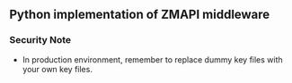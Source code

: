 ## Python implementation of ZMAPI middleware

### Security Note

- In production environment, remember to replace dummy key files with your own key files.
